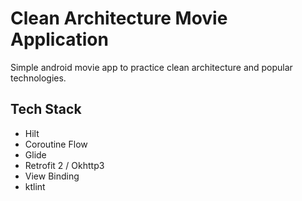 # Clean Architecture Movie Application
Simple android movie app to practice clean architecture and popular technologies.

## Tech Stack
- Hilt
- Coroutine Flow
- Glide
- Retrofit 2 / Okhttp3
- View Binding
- ktlint
